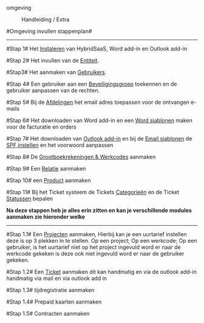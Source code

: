 <properties>
	<page>
		<title>omgeving</title>
		<description>omgeving</description>
		<context></context>
	</page>
	<menu>
		<position>Handleiding / Extra</position>
		<title>Omgeving</title>
		<sort></sort>
	</menu>
</properties>

#Omgeving invullen stappenplan#

----------


#Stap 1#
Het [Instaleren](http://hybridsaas.support/pages/handleiding/extra/installeren-hybrid%20SaaS-browser) van HybridSaaS, Word add-in en Outlook add-in

#Stap 2#
Het invullen van de [Entiteit](http://hybridsaas.support/pages/handleiding/extra/entiteit).

#Stap3#
Het aanmaken van [Gebruikers](http://hybridsaas.support/pages/handleiding/extra/gebruikers).

#Stap 4#
Een gebruiker aan een [Beveiligingsgroep](http://hybridsaas.support/pages/handleiding/extra/beveiligingsgroepen) toekennen en de gebruiker aanpassen van de rechten.

#Stap 5#
Bij de [Afdelingen](http://hybridsaas.support/pages/handleiding/extra/afdelingen) het email adres toepassen voor de ontvangen e-mails

#Stap 6#
Het downloaden van Word add-in en een [Word sjablonen](http://hybridsaas.support/pages/handleiding/extra/wordsjabloon) maken voor de facturatie en orders

#Stap 7#
Het downloaden van [Outlook add-in](http://download.hybridsaas.com/install/office/outlook/) en bij de [Email sjablonen](http://hybridsaas.support/pages/handleiding/extra/emailsjabloon) de [SPF instellen](http://hybridsaas.support/pages/handleiding/onderdeel/spf-record/toevoegen) en het voorwoord aanpassen

#Stap 8#
De [Grootboekrekeningen & Werkcodes](http://hybridsaas.support/pages/handleiding/modules/A-E/boekhouding/grootboekrekeningen-aanmaken) aanmaken

#Stap 9#
Een [Relatie](http://hybridsaas.support/pages/handleiding/modules/P-Z/relatiebeheer/een-nieuwe-relatie-aanmaken) aanmaken

#Stap 10#
een [Product](http://hybridsaas.support/pages/handleiding/modules/P-Z/Producten-website-gewoon/Product) aanmaken

#Stap 11#
Bij het Ticket systeem de Tickets [Categorieën](http://hybridsaas.support/pages/handleiding/modules/P-Z/categorieen) en de Ticket [Statussen](http://hybridsaas.support/pages/handleiding/modules/P-Z/status) bepalen

**Na deze stappen heb je alles erin zitten en kan je verschillende modules aanmaken zie hieronder welke**

----------

#Stap 1.1#
Een [Projecten](http://hybridsaas.support/pages/handleiding/modules/P-Z/projecten/invoervenster-projecten) aanmaken, Hierbij kan je een uurtarief instellen deze is op 3 plekken in te stellen.
Op een project; Op een werkcode; Op een gebruiker, is het uurtarief niet op het project ingevuld word er naar de werkcode gekeken is deze ook niet ingevuld word er naar de gebruiker gekeken.

#Stap 1.2#
Een [Ticket]() aanmaken dit kan handmatig en via de outlook add-in
handmatig via mail en via outlook add in

#Stap 1.3#
tijdregistratie aanmaken

#Stap 1.4#
Prepaid kaarten aanmaken

#Stap 1.5#
Contracten aanmaken 